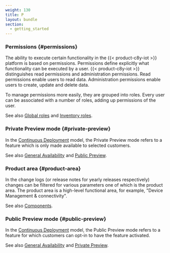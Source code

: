 ```yaml
---
weight: 130
title: P
layout: bundle
section:
  - getting_started
---
```



### Permissions {#permissions}

The ability to execute certain functionality in the {{< product-c8y-iot >}} platform is based on permissions. Permissions define explicitly what functionality can be executed by a user. {{< product-c8y-iot >}} distinguishes read permissions and administration permissions. Read permissions enable users to read data. Administration permissions enable users to create, update and delete data.

To manage permissions more easily, they are grouped into roles. Every user can be associated with a number of roles, adding up permissions of the user.

See also [Global roles](/glossary/g/#global-roles) and [Inventory roles](/glossary/i/#inventory-roles).

### Private Preview mode {#private-preview}

In the [Continuous Deployment](/glossary/c/#continuous_deployment) model, the Private Preview mode refers to a feature which is only made available to selected customers.

See also [General Availability](/glossary/g/#ga) and [Public Preview](/glossary/p/#public-preview).

### Product area {#product-area}

In the change logs (or release notes for yearly releases respectively) changes can be filtered for various parameters one of which is the product area. The product area is a high-level functional area, for example, "Device Management & connectivity". 

See also [Components](/glossary/c/#components).

### Public Preview mode {#public-preview}

In the [Continuous Deployment](/glossary/c/#continuous_deployment) model, the Public Preview mode refers to a feature for which customers can opt-in to have the feature activated.

See also [General Availability](/glossary/g/#ga) and [Private Preview](/glossary/p/#private-preview).
